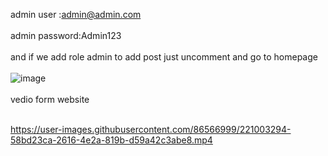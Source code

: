 admin user :admin@admin.com
</br>
</br>
admin password:Admin123
</br>
</br>
and if we add role admin to add post just uncomment and go to homepage
</br>
</br>
![image](https://user-images.githubusercontent.com/86566999/221003073-f0a7fc65-7861-49a9-b32e-ced7b241e980.png)
</br>
</br>
vedio form website 
</br>
</br>


https://user-images.githubusercontent.com/86566999/221003294-58bd23ca-2616-4e2a-819b-d59a42c3abe8.mp4

